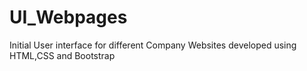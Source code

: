 # UI_Webpages
Initial User interface for different Company Websites developed using HTML,CSS and Bootstrap
